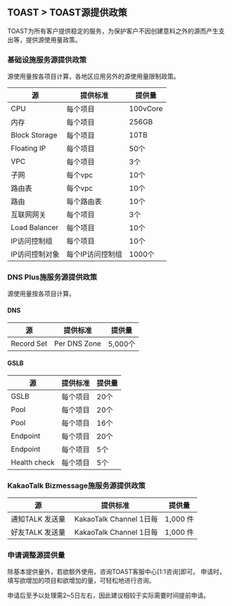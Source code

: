 ## TOAST > TOAST源提供政策 
TOAST为所有客户提供稳定的服务，为保护客户不因创建意料之外的源而产生支出等，提供源使用量政策。

### 基础设施服务源提供政策 
源使用量按各项目计算，各地区应用另外的源使用量限制政策。

|源 | 提供标准 | 提供量 | 
|----|----|----|
|CPU	| 每个项目 |100vCore|
|内存	 | 每个项目 |256GB|
|Block Storage| 每个项目 |10TB|
|Floating IP | 每个项目 |50个|
|VPC | 每个项目 |3个|
|子网 | 每个vpc |10个|
|路由表 | 每个vpc |10个|
|路由 | 每个路由表 |10个|
|互联网网关 | 每个项目	|3个|
|Load Balancer | 每个项目 |10个|
|IP访问控制组	| 每个项目   |10个|
|IP访问控制对象 | 每个IP访问控制组	|1000个|

### DNS Plus施服务源提供政策 
源使用量按各项目计算。

#### DNS
|源 | 提供标准 | 提供量 | 
|----|----|----|
|Record Set	| Per DNS Zone |5,000个|

#### GSLB
|源 | 提供标准 | 提供量 | 
|----|----|----|
|GSLB	| 每个项目 | 20个|
|Pool	| 每个项目 | 20个 |
|Pool   | 每个项目    | 16个 |
|Endpoint | 每个项目 | 20个 |
|Endpoint| 每个项目 | 5个 |
|Health check	| 每个项目 | 5个 |

### KakaoTalk Bizmessage施服务源提供政策 

| 源 | 提供标准 | 提供量 |
| --- | ---- | --- |
| 通知TALK 发送量 |  KakaoTalk Channel 1日毎 | 1,000 件 |
| 好友TALK 发送量 |  KakaoTalk Channel 1日毎 | 1,000 件 |

### 申请调整源提供量 
除基本提供量外，若欲额外使用，咨询TOAST客服中心[1:1咨询]即可。 
申请时，填写欲增加的项目和欲增加的量，可轻松地进行咨询。 

申请后至予以处理需2~5日左右，因此建议相较于实际需要时间提前申请。 
